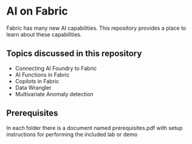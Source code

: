 # AI on Fabric
Fabric has many new AI capabilities. This repository provides a place to learn about these capabilities.

## Topics discussed in this repository
* Connecting AI Foundry to Fabric
* AI Functions in Fabric
* Copilots in Fabric
* Data Wrangler
* Multivariate Anomaly detection

## Prerequisites
In each folder there is a document named prerequisites.pdf with setup instructions for performing the included lab or demo
